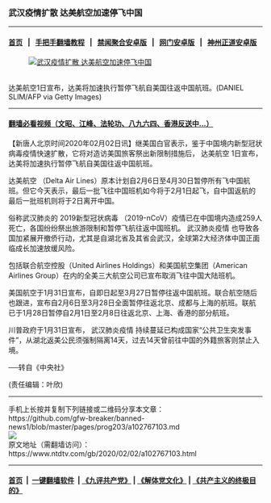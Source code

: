 ### 武汉疫情扩散 达美航空加速停飞中国
------------------------

#### [首页](https://github.com/gfw-breaker/banned-news1/blob/master/README.md) &nbsp;&nbsp;|&nbsp;&nbsp; [手把手翻墙教程](https://github.com/gfw-breaker/guides/wiki) &nbsp;&nbsp;|&nbsp;&nbsp; [禁闻聚合安卓版](https://github.com/gfw-breaker/bn-android) &nbsp;&nbsp;|&nbsp;&nbsp; [网门安卓版](https://github.com/oGate2/oGate) &nbsp;&nbsp;|&nbsp;&nbsp; [神州正道安卓版](https://github.com/SzzdOgate/update) 



<div><div class="featured_image">
 <a href="https://i.ntdtv.com/assets/uploads/2020/02/GettyImages-1192548095.jpg" target="_blank">
  <figure>
   <img alt="武汉疫情扩散 达美航空加速停飞中国" src="https://i.ntdtv.com/assets/uploads/2020/02/GettyImages-1192548095-800x450.jpg"/>
  </figure><br/>
 </a>
 <span class="caption">
  达美航空1日宣布，达美将加速执行暂停飞航自美国往返中国航班。(DANIEL SLIM/AFP via Getty Images)
 </span>
</div>
</div><hr/>

#### [翻墙必看视频（文昭、江峰、法轮功、八九六四、香港反送中...）](http://167.172.214.107/home.html)

<div><div class="post_content" itemprop="articleBody">
 <p>
  【新唐人北京时间2020年02月02日讯】继美国白官表示，鉴于中国境内新型冠状病毒疫情快速扩散，它将对造访美国旅客祭出新限制措施后，
  <ok href="https://www.ntdtv.com/gb/达美航空.htm">
   达美航空
  </ok>
  1日宣布，达美将加速执行暂停飞航自美国往返中国航班。
 </p>
 <p>
  <ok href="https://www.ntdtv.com/gb/达美航空.htm">
   达美航空
  </ok>
  （Delta Air Lines）原本计划自2月6日至4月30日暂停所有飞中国航班。但它今天表示，最后一批飞往中国班机如今将于2月1日起飞，自中国返航的最后一批班机则将于2日离开中国。
 </p>
 <p>
  俗称武汉肺炎的
  <ok href="https://www.ntdtv.com/gb/2019新型冠状病毒.htm">
   2019新型冠状病毒
  </ok>
  （2019-nCoV）疫情已在中国境内造成259人死亡，各国纷纷祭出旅游限制和暂停飞航往返中国班机。
  <ok href="https://www.ntdtv.com/gb/442749.htm">
   武汉肺炎疫情
  </ok>
  也导致各国加紧展开撤侨行动，尤其是自湖北省及其省会武汉，全球第2大经济体中国正面临成长加速放缓风险。
 </p>
 <p>
  包括联合航空控股（United Airlines Holdings）和美国航空集团（American Airlines Group）在内的全美三大航空公司已宣布取消飞往中国大陆班机。
 </p>
 <p>
  美国航空于1月31日宣布，自即日起至3月27日暂停往返中国航班。联合航空随后也跟进，宣布自2月6日至3月28日全面暂停往返北京、成都与上海的航班。联航已于1月28日暂停自2月1日至2月8日往返北京、上海、香港的部分航班。
 </p>
 <p>
  川普政府于1月31日宣布，
  <ok href="https://www.ntdtv.com/gb/442749.htm">
   武汉肺炎疫情
  </ok>
  持续蔓延已构成国家“公共卫生突发事件”，从湖北返美公民须强制隔离14天，过去14天曾前往中国的外籍旅客则禁止入境。
 </p>
 <p>
  ──转自《中央社》
 </p>
 <p>
  (责任编辑：叶欣)
 </p>
 <div class="single_ad">
 </div>
</div>
</div>
<hr/>
手机上长按并复制下列链接或二维码分享本文章：<br/>
https://github.com/gfw-breaker/banned-news1/blob/master/pages/prog203/a102767103.md <br/>
<a href='https://github.com/gfw-breaker/banned-news1/blob/master/pages/prog203/a102767103.md'><img src='https://github.com/gfw-breaker/banned-news1/blob/master/pages/prog203/a102767103.md.png'/></a> <br/>
原文地址（需翻墙访问）：https://www.ntdtv.com/gb/2020/02/02/a102767103.html


------------------------
#### [首页](https://github.com/gfw-breaker/banned-news1/blob/master/README.md) &nbsp;|&nbsp; [一键翻墙软件](https://github.com/gfw-breaker/nogfw/blob/master/README.md) &nbsp;| [《九评共产党》](https://github.com/gfw-breaker/9ping.md/blob/master/README.md#九评之一评共产党是什么) | [《解体党文化》](https://github.com/gfw-breaker/jtdwh.md/blob/master/README.md) | [《共产主义的终极目的》](https://github.com/gfw-breaker/gczydzjmd.md/blob/master/README.md)


<img src='http://gfw-breaker.win/banned-news/pages/prog203/a102767103.md' width='0px' height='0px'/>
